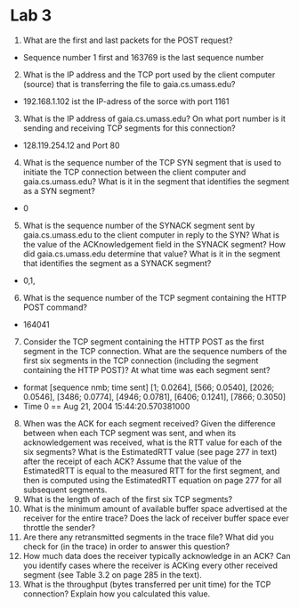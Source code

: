 # Lab 3 
1. What are the first and last packets for the POST request?
  * Sequence number 1 first and 163769 is the last sequence number
2. What is the IP address and the TCP port used by the client computer (source) that is transferring the file to gaia.cs.umass.edu?
  * 192.168.1.102 ist the IP-adress of the sorce with port 1161
3. What is the IP address of gaia.cs.umass.edu? On what port number is it sending and receiving TCP segments for this connection?
  * 128.119.254.12 and Port 80
4. What is the sequence number of the TCP SYN segment that is used to initiate the TCP connection between the client computer and gaia.cs.umass.edu? What is it in the segment that identifies the segment as a SYN segment?
  * 0
5. What is the sequence number of the SYNACK segment sent by gaia.cs.umass.edu to the client computer in reply to the SYN? What is the value of the ACKnowledgement field in the SYNACK segment? How did gaia.cs.umass.edu determine that value? What is it in the segment that identifies the segment as a SYNACK segment?
  * 0,1,
6. What is the sequence number of the TCP segment containing the HTTP POST command?
  * 164041
7. Consider the TCP segment containing the HTTP POST as the first segment in the TCP connection. What are the sequence numbers of the first six segments in the TCP connection (including the segment containing the HTTP POST)? At what time was each segment sent?
  * format [sequence nmb; time sent] [1; 0.0264], [566; 0.0540], [2026; 0.0546], [3486; 0.0774], [4946; 0.0781], [6406; 0.1241], [7866; 0.3050]
  * Time 0 == Aug 21, 2004 15:44:20.570381000
8. When was the ACK for each segment received? Given the difference between when each TCP segment was sent, and when its acknowledgement was received, what is the RTT value for each of the six segments? What is the EstimatedRTT value (see page 277 in text) after the receipt of each ACK? Assume that the value of the EstimatedRTT is equal to the measured RTT for the first segment, and then is computed using the EstimatedRTT equation on page 277 for all subsequent segments.
9. What is the length of each of the first six TCP segments?
10. What is the minimum amount of available buffer space advertised at the receiver for the entire trace? Does the lack of receiver       buffer space ever throttle the sender?
11. Are there any retransmitted segments in the trace file? What did you check for (in the trace) in order to answer this question?
12. How much data does the receiver typically acknowledge in an ACK? Can you identify cases where the receiver is ACKing every other received segment (see Table 3.2 on page 285 in the text).
13. What is the throughput (bytes transferred per unit time) for the TCP connection? Explain how you calculated this value.
